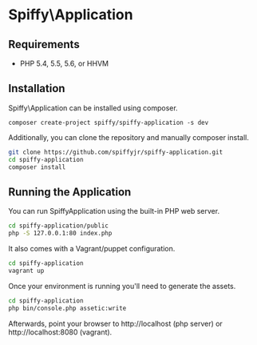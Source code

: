 # Spiffy\Application

## Requirements
* PHP 5.4, 5.5, 5.6, or HHVM

## Installation
Spiffy\Application can be installed using composer.

`composer create-project spiffy/spiffy-application -s dev`

Additionally, you can clone the repository and manually composer install.

```sh
git clone https://github.com/spiffyjr/spiffy-application.git
cd spiffy-application
composer install
```

## Running the Application

You can run SpiffyApplication using the built-in PHP web server.

```sh
cd spiffy-application/public
php -S 127.0.0.1:80 index.php
```

It also comes with a Vagrant/puppet configuration.

```sh
cd spiffy-application
vagrant up
```

Once your environment is running you'll need to generate the assets.

```sh
cd spiffy-application
php bin/console.php assetic:write
```

Afterwards, point your browser to http://localhost (php server) or http://localhost:8080 (vagrant).
